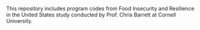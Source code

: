 This repository includes program codes from Food Insecurity and Resilience in the United States study conducted by Prof. Chris Barrett at Cornell University.
